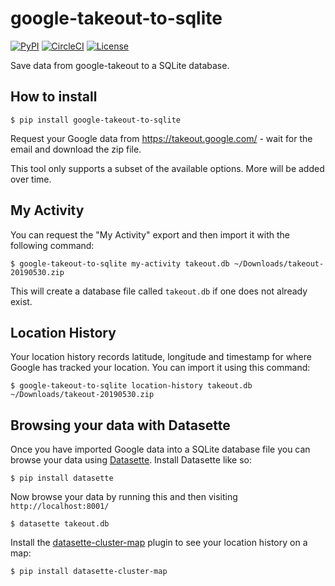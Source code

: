 # google-takeout-to-sqlite

[![PyPI](https://img.shields.io/pypi/v/google-takeout-to-sqlite.svg)](https://pypi.org/project/google-takeout-to-sqlite/)
[![CircleCI](https://circleci.com/gh/dogsheep/google-takeout-to-sqlite.svg?style=svg)](https://circleci.com/gh/dogsheep/google-takeout-to-sqlite)
[![License](https://img.shields.io/badge/license-Apache%202.0-blue.svg)](https://github.com/dogsheep/google-takeout-to-sqlite/blob/master/LICENSE)

Save data from google-takeout to a SQLite database.

## How to install

    $ pip install google-takeout-to-sqlite

Request your Google data from https://takeout.google.com/ - wait for the email and download the zip file.

This tool only supports a subset of the available options. More will be added over time.

## My Activity

You can request the "My Activity" export and then import it with the following command:

    $ google-takeout-to-sqlite my-activity takeout.db ~/Downloads/takeout-20190530.zip

This will create a database file called `takeout.db` if one does not already exist.

## Location History

Your location history records latitude, longitude and timestamp for where Google has tracked your location. You can import it using this command:

    $ google-takeout-to-sqlite location-history takeout.db ~/Downloads/takeout-20190530.zip

## Browsing your data with Datasette

Once you have imported Google data into a SQLite database file you can browse your data using [Datasette](https://github.com/simonw/datasette). Install Datasette like so:

    $ pip install datasette

Now browse your data by running this and then visiting `http://localhost:8001/`

    $ datasette takeout.db

Install the [datasette-cluster-map](https://github.com/simonw/datasette-cluster-map) plugin to see your location history on a map:

    $ pip install datasette-cluster-map
